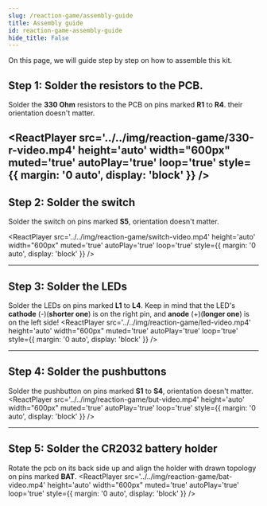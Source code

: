 ```yaml
---
slug: /reaction-game/assembly-guide
title: Assembly guide
id: reaction-game-assembly-guide 
hide_title: False
---
```


On this page, we will guide step by step on how to assemble this kit.

## Step 1: Solder the resistors to the PCB.
Solder the **330 Ohm** resistors to the PCB on pins marked **R1** to **R4**. their orientation doesn't matter.

<CenteredImage src="/img/reaction-game/330ohm-resistor.jpg" alt="Markings for the 330 Ohm resistor" caption="Markings for the 330 Ohm resistor" width="600px"/>

<CenteredImage src="/img/reaction-game/resistors_highlighted.jpg" alt="Highlighted pins for resistors R1 to R6" caption="Highlighted pins for resistors R1 to R6" width="600px"/>

<ReactPlayer  src='../../img/reaction-game/330-r-video.mp4' height='auto' width="600px" muted='true' autoPlay='true' loop='true' style={{ margin: '0 auto', display: 'block' }} />
---
## Step 2: Solder the switch
Solder the switch on pins marked **S5**, orientation doesn't matter.
<CenteredImage src="/img/reaction-game/switch_highlighted.jpg" alt="Highlighted pins for switch" caption="Highlighted pins for switch" width="600px"/>

<ReactPlayer  src='../../img/reaction-game/switch-video.mp4' height='auto' width="600px" muted='true' autoPlay='true' loop='true' style={{ margin: '0 auto', display: 'block' }} />

---
## Step 3: Solder the LEDs
Solder the LEDs on pins marked **L1** to **L4**. Keep in mind that the LED's **cathode** (-)(**shorter one**) is on the right pin, and **anode** (+)(**longer one**) is on the left side!
<CenteredImage src="/img/reaction-game/led.jpg" alt="Marked pins on LED" caption="Marked pins on LED" width="600px"/>
<CenteredImage src="/img/reaction-game/led1-4_highlighted.jpg" alt="Highlighted pins L1 and L2 for LEDs" caption="Highlighted pins L1 and L2 for LEDs" width="600px"/>
<ReactPlayer  src='../../img/reaction-game/led-video.mp4' height='auto' width="600px" muted='true' autoPlay='true' loop='true' style={{ margin: '0 auto', display: 'block' }} />

---
## Step 4: Solder the pushbuttons
Solder the pushbutton on pins marked **S1** to **S4**, orientation doesn't matter.
<CenteredImage src="/img/reaction-game/s1-4_highlighted.jpg" alt="Highlighted pins for pushbutton" caption="Highlighted pins for pushbuttons" width="600px"/>
<ReactPlayer  src='../../img/reaction-game/but-video.mp4' height='auto' width="600px" muted='true' autoPlay='true' loop='true' style={{ margin: '0 auto', display: 'block' }} />

---

## Step 5: Solder the CR2032 battery holder
Rotate the pcb on its back side up and align the holder with drawn topology on pins marked **BAT**.
<CenteredImage src="/img/stop-me-game/battery_holder_highlighted.jpg" alt="Highlighted pins for pushbutton" caption="Highlighted pins for pushbutton" width="600px"/>
<ReactPlayer  src='../../img/reaction-game/bat-video.mp4' height='auto' width="600px" muted='true' autoPlay='true' loop='true' style={{ margin: '0 auto', display: 'block' }} />
